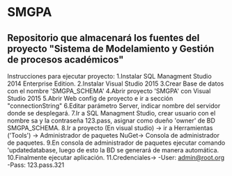 ﻿# SMGPA
Repositorio que almacenará los fuentes del proyecto "Sistema de Modelamiento y Gestión de procesos académicos"
--------------------------------------------------------------------------------------------------------------
Instrucciones para ejecutar proyecto:
1.Instalar SQL Managment Studio 2014 Enterprise Edition.
2.Instalar Visual Studio 2015
3.Crear Base de  datos con el nombre 'SMGPA_SCHEMA'
4.Abrir proyecto 'SMGPA' con Visual Studio 2015
5.Abrir Web config de proyecto e ir a sección "connectionString"
6.Editar parámetro Server, indicar nombre del servidor donde se desplegará.
7.Ir a SQL Managment Studio, crear usuario con el nombre sa y la contraseña 123.pass, asignar como dueño 'owner' de BD SMGPA_SCHEMA.
8.Ir a proyecto (En visual studio) -> ir a Herramientas ('Tools') -> Administrador de paquetes NuGet-> Consola de administrador de paquetes.
9.En consola de administrador de paquetes ejecutar comando 'updatedatabase, luego de esto la BD se generará de manera automática.
10.Finalmente ejecutar aplicación.
11.Credenciales-> -User: admin@root.org
	          -Pass: 123.pass.321

